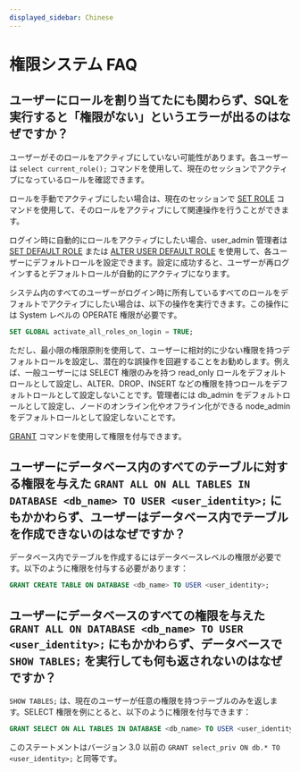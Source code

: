 ```yaml
---
displayed_sidebar: Chinese
---
```


# 権限システム FAQ

## ユーザーにロールを割り当てたにも関わらず、SQLを実行すると「権限がない」というエラーが出るのはなぜですか？

ユーザーがそのロールをアクティブにしていない可能性があります。各ユーザーは `select current_role();` コマンドを使用して、現在のセッションでアクティブになっているロールを確認できます。

ロールを手動でアクティブにしたい場合は、現在のセッションで [SET ROLE](../sql-reference/sql-statements/account-management/SET_ROLE.md) コマンドを使用して、そのロールをアクティブにして関連操作を行うことができます。

ログイン時に自動的にロールをアクティブにしたい場合、user_admin 管理者は [SET DEFAULT ROLE](../sql-reference/sql-statements/account-management/SET_DEFAULT_ROLE.md) または [ALTER USER DEFAULT ROLE](../sql-reference/sql-statements/account-management/ALTER_USER.md) を使用して、各ユーザーにデフォルトロールを設定できます。設定に成功すると、ユーザーが再ログインするとデフォルトロールが自動的にアクティブになります。

システム内のすべてのユーザーがログイン時に所有しているすべてのロールをデフォルトでアクティブにしたい場合は、以下の操作を実行できます。この操作には System レベルの OPERATE 権限が必要です。

```SQL
SET GLOBAL activate_all_roles_on_login = TRUE;
```

ただし、最小限の権限原則を使用して、ユーザーに相対的に少ない権限を持つデフォルトロールを設定し、潜在的な誤操作を回避することをお勧めします。例えば、一般ユーザーには SELECT 権限のみを持つ read_only ロールをデフォルトロールとして設定し、ALTER、DROP、INSERT などの権限を持つロールをデフォルトロールとして設定しないことです。管理者には db_admin をデフォルトロールとして設定し、ノードのオンライン化やオフライン化ができる node_admin をデフォルトロールとして設定しないことです。

[GRANT](../sql-reference/sql-statements/account-management/GRANT.md) コマンドを使用して権限を付与できます。

## ユーザーにデータベース内のすべてのテーブルに対する権限を与えた `GRANT ALL ON ALL TABLES IN DATABASE <db_name> TO USER <user_identity>;` にもかかわらず、ユーザーはデータベース内でテーブルを作成できないのはなぜですか？

データベース内でテーブルを作成するにはデータベースレベルの権限が必要です。以下のように権限を付与する必要があります：

```SQL
GRANT CREATE TABLE ON DATABASE <db_name> TO USER <user_identity>;
```

## ユーザーにデータベースのすべての権限を与えた `GRANT ALL ON DATABASE <db_name> TO USER <user_identity>;` にもかかわらず、データベースで `SHOW TABLES;` を実行しても何も返されないのはなぜですか？

`SHOW TABLES;` は、現在のユーザーが任意の権限を持つテーブルのみを返します。SELECT 権限を例にとると、以下のように権限を付与できます：

```SQL
GRANT SELECT ON ALL TABLES IN DATABASE <db_name> TO USER <user_identity>;
```

このステートメントはバージョン 3.0 以前の `GRANT select_priv ON db.* TO <user_identity>;` と同等です。

